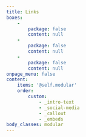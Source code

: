 ```yaml
---
title: Links
boxes:
    -
        package: false
        content: null
    -
        package: false
        content: null
    -
        package: false
        content: null
onpage_menu: false
content:
    items: '@self.modular'
    order:
        custom:
            - _intro-text
            - _social-media
            - _callout
            - _embeds
body_classes: modular
---
```


